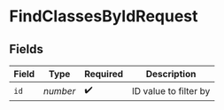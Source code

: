 # FindClassesByIdRequest


## Fields

| Field                 | Type                  | Required              | Description           |
| --------------------- | --------------------- | --------------------- | --------------------- |
| `id`                  | *number*              | :heavy_check_mark:    | ID value to filter by |